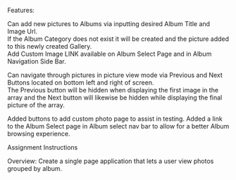 Features:

Can add new pictures to Albums via inputting desired Album Title and Image Url.  
If the Album Category does not exist it will be created and the picture added to this newly created Gallery.  
Add Custom Image LINK available on Album Select Page and in Album Navigation Side Bar.  

Can navigate through pictures in picture view mode via Previous and Next Buttons located on bottom left and right of screen.  
The Previous button will be hidden when displaying the first image in the array and the Next button will likewise be hidden while displaying the final picture of the array.  


Added buttons to add custom photo page to assist in testing.
Added a link to the Album Select page in Album select nav bar to allow for a better Album browsing experience.  

Assignment Instructions 

Overview: Create a single page application that lets a user view photos grouped by album.

